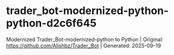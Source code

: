 # trader_bot-modernized-python-python-d2c6f645
Modernized Trader_Bot-modernized-python to Python | Original: https://github.com/Alishbz/Trader_Bot | Generated: 2025-09-19
